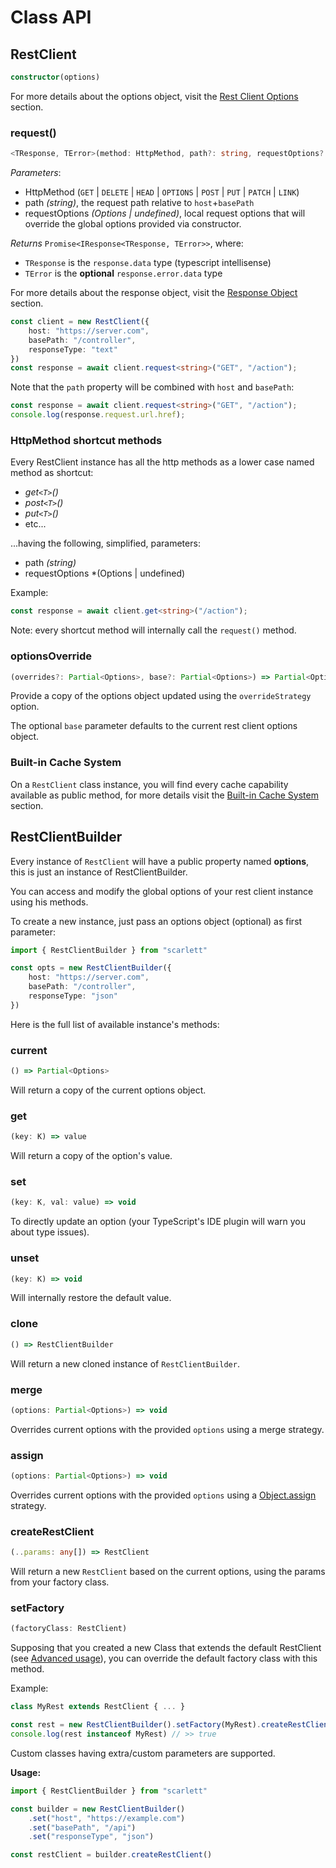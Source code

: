 # Class API

## RestClient

```ts
constructor(options)
```

For more details about the options object, visit the [Rest Client Options](/api/rest-client-options) section.

### request()

```ts
<TResponse, TError>(method: HttpMethod, path?: string, requestOptions?: Partial<Options>) => Promise<IResponse<TResponse, TError>>
```

*Parameters*:
* HttpMethod (`GET` | `DELETE` | `HEAD` | `OPTIONS` | `POST` | `PUT` | `PATCH` | `LINK`)
* path *(string)*, the request path relative to `host`+`basePath`
* requestOptions *(Options | undefined)*, local request options that will override the global options provided via constructor.

*Returns* `Promise<IResponse<TResponse, TError>>`, where:
 * `TResponse` is the `response.data` type (typescript intellisense)
 * `TError` is the **optional** `response.error.data` type

For more details about the response object, visit the [Response Object](/api/response-object) section.

```typescript
const client = new RestClient({
	host: "https://server.com",
	basePath: "/controller",
	responseType: "text"
})
const response = await client.request<string>("GET", "/action");
```

Note that the `path` property will be combined with `host` and `basePath`:

```typescript
const response = await client.request<string>("GET", "/action");
console.log(response.request.url.href);
```

### HttpMethod shortcut methods

Every RestClient instance has all the http methods as a lower case named method as shortcut:

* *get`<T>`()*
* *post`<T>`()*
* *put`<T>`()*
* etc...

...having the following, simplified, parameters:

* path *(string)*
* requestOptions *(Options | undefined)

Example:

```typescript
const response = await client.get<string>("/action");
```

Note: every shortcut method will internally call the `request()` method.

### optionsOverride

```typescript
(overrides?: Partial<Options>, base?: Partial<Options>) => Partial<Options>
```
Provide a copy of the options object updated using the `overrideStrategy` option.

The optional `base` parameter defaults to the current rest client options object.

### Built-in Cache System

On a `RestClient` class instance, you will find every cache capability available as public method, for more details visit the [Built-in Cache System](/api/in-memory-cache) section.

## RestClientBuilder

Every instance of `RestClient` will have a public property named **options**, this is just an instance of RestClientBuilder.

You can access and modify the global options of your rest client instance using his methods.

To create a new instance, just pass an options object (optional) as first parameter:

```typescript
import { RestClientBuilder } from "scarlett"

const opts = new RestClientBuilder({
	host: "https://server.com",
	basePath: "/controller",
	responseType: "json"
})
```

Here is the full list of available instance's methods:

### current

```ts
() => Partial<Options>
```

Will return a copy of the current options object.

### get

```ts
(key: K) => value
```

Will return a copy of the option's value.

### set

```ts
(key: K, val: value) => void
```

To directly update an option (your TypeScript's IDE plugin will warn you about type issues).

### unset

```ts
(key: K) => void
```

Will internally restore the default value.

### clone

```ts
() => RestClientBuilder
```

Will return a new cloned instance of `RestClientBuilder`.

### merge

```ts
(options: Partial<Options>) => void
```

Overrides current options with the provided `options` using a merge strategy.

### assign

```ts
(options: Partial<Options>) => void
```

Overrides current options with the provided `options` using a [Object.assign](https://developer.mozilla.org/en-US/docs/Web/JavaScript/Reference/Global_Objects/Object/assign) strategy.

### createRestClient

```ts
(..params: any[]) => RestClient
```

Will return a new `RestClient` based on the current options, using the params from your factory class.

### setFactory

```ts
(factoryClass: RestClient)
```

Supposing that you created a new Class that extends the default RestClient (see [Advanced usage](#advanced-usage)), you can override the default factory class with this method.

Example:

```typescript
class MyRest extends RestClient { ... }

const rest = new RestClientBuilder().setFactory(MyRest).createRestClient()
console.log(rest instanceof MyRest) // >> true
```

Custom classes having extra/custom parameters are supported.

**Usage:**

```typescript
import { RestClientBuilder } from "scarlett"

const builder = new RestClientBuilder()
	.set("host", "https://example.com")
	.set("basePath", "/api")
	.set("responseType", "json")

const restClient = builder.createRestClient()
```